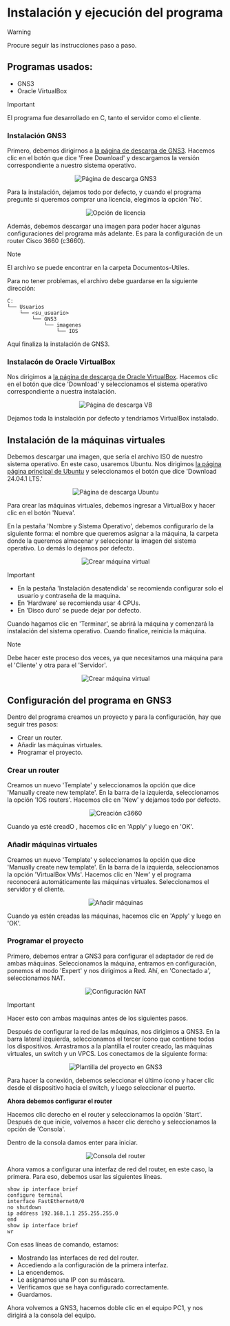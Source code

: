 # Instalación y ejecución del programa

> [!WARNING]
> Procure seguir las instrucciones paso a paso.

## Programas usados:
* GNS3
* Oracle VirtualBox

> [!IMPORTANT]
> El programa fue desarrollado en C, tanto el servidor como el cliente.

### Instalación GNS3

Primero, debemos dirigirnos a [la página de descarga de GNS3](https://www.gns3.com). Hacemos clic en el botón que dice 'Free Download' y descargamos la versión correspondiente a nuestro sistema operativo.

<p align="center">
  <img src="images/image.png" alt="Página de descarga GNS3">
</p>


Para la instalación, dejamos todo por defecto, y cuando el programa pregunte si queremos comprar una licencia, elegimos la opción 'No'.

<p align="center">
  <img src="images/image-1.png" alt="Opción de licencia">
</p>

Además, debemos descargar una imagen para poder hacer algunas configuraciones del programa más adelante. Es para la configuración de un router Cisco 3660 (c3660).

> [!NOTE]
> El archivo se puede encontrar en la carpeta Documentos-Utiles.

Para no tener problemas, el archivo debe guardarse en la siguiente dirección:
```
C:
└── Usuarios
    └── <su_usuario>
        └── GNS3
            └── imagenes
                └── IOS
```

Aquí finaliza la instalación de GNS3.

### Instalacón de Oracle VirtualBox

Nos dirigimos a [la página de descarga de Oracle VirtualBox](https://www.virtualbox.org). Hacemos clic en el botón que dice 'Download' y seleccionamos el sistema operativo correspondiente a nuestra instalación.

<p align="center">
  <img src="images/image-2.png" alt="Página de descarga VB">
</p>

Dejamos toda la instalación por defecto y tendríamos VirtualBox instalado.

## Instalación de la máquinas virtuales

Debemos descargar una imagen, que sería el archivo ISO de nuestro sistema operativo. En este caso, usaremos Ubuntu. Nos dirigimos [la página página principal de Ubuntu](https://ubuntu.com/download/desktop) y seleccionamos el botón que dice 'Download 24.04.1 LTS.'

<p align="center">
  <img src="images/image-3.png" alt="Página de descarga Ubuntu">
</p>

Para crear las máquinas virtuales, debemos ingresar a VirtualBox y hacer clic en el botón 'Nueva'.

En la pestaña 'Nombre y Sistema Operativo', debemos configurarlo de la siguiente forma: el nombre que queremos asignar a la máquina, la carpeta donde la queremos almacenar y seleccionar la imagen del sistema operativo. Lo demás lo dejamos por defecto.

<p align="center">
  <img src="images/image-4.png" alt="Crear máquina virtual">
</p>

> [!IMPORTANT]
> - En la pestaña 'Instalación desatendida' se recomienda configurar solo el usuario y contraseña de la maquina.
> - En 'Hardware' se recomienda usar 4 CPUs.
> - En 'Disco duro' se puede dejar por defecto.

Cuando hagamos clic en 'Terminar', se abrirá la máquina y comenzará la instalación del sistema operativo. Cuando finalice, reinicia la máquina.

> [!NOTE]
> Debe hacer este proceso dos veces, ya que necesitamos una máquina para el 'Cliente' y otra para el 'Servidor'.

<p align="center">
  <img src="images/image-5.png" alt="Crear máquina virtual">
</p>
 
## Configuración del programa en GNS3

Dentro del programa creamos un proyecto y para la configuración, hay que seguir tres pasos:

* Crear un router.
* Añadir las máquinas virtuales.
* Programar el proyecto.

### Crear un router

Creamos un nuevo 'Template' y seleccionamos la opción que dice 'Manually create new template'. En la barra de la izquierda, seleccionamos la opción 'IOS routers'. Hacemos clic en 'New' y dejamos todo por defecto.

<p align="center">
  <img src="images/image-6.png" alt="Creación c3660">
</p>

Cuando ya esté creadO , hacemos clic en 'Apply' y luego en 'OK'.

### Añadir máquinas virtuales

Creamos un nuevo 'Template' y seleccionamos la opción que dice 'Manually create new template'. En la barra de la izquierda, seleccionamos la opción 'VirtualBox VMs'. Hacemos clic en 'New' y el programa reconocerá automáticamente las máquinas virtuales. Seleccionamos el servidor y el cliente.

<p align="center">
  <img src="images/image-7.png" alt="Añadir máquinas">
</p>

Cuando ya estén creadas las máquinas, hacemos clic en 'Apply' y luego en 'OK'.

### Programar el proyecto

Primero, debemos entrar a GNS3 para configurar el adaptador de red de ambas máquinas. Seleccionamos la máquina, entramos en configuración, ponemos el modo 'Expert' y nos dirigimos a Red. Ahí, en 'Conectado a', seleccionamos NAT.

<p align="center">
  <img src="images/image-8.png" alt="Configuración NAT">
</p>

> [!IMPORTANT]
> Hacer esto con ambas maquinas antes de los siguientes pasos.

Después de configurar la red de las máquinas, nos dirigimos a GNS3. En la barra lateral izquierda, seleccionamos el tercer ícono que contiene todos los dispositivos. Arrastramos a la plantilla el router creado, las máquinas virtuales, un switch y un VPCS. Los conectamos de la siguiente forma:

<p align="center">
  <img src="images/image-9.png" alt="Plantilla del proyecto en GNS3">
</p>

Para hacer la conexión, debemos seleccionar el último ícono y hacer clic desde el dispositivo hacia el switch, y luego seleccionar el puerto.

**Ahora debemos configurar el router**

Hacemos clic derecho en el router y seleccionamos la opción 'Start'. Después de que inicie, volvemos a hacer clic derecho y seleccionamos la opción de 'Consola'.

Dentro de la consola damos enter para iniciar.

<p align="center">
  <img src="images/image-10.png" alt="Consola del router">
</p>

Ahora vamos a configurar una interfaz de red del router, en este caso, la primera. Para eso, debemos usar las siguientes líneas.

```
show ip interface brief
configure terminal
interface FastEthernet0/0
no shutdown
ip address 192.168.1.1 255.255.255.0
end
show ip interface brief
wr
```

Con esas líneas de comando, estamos:

* Mostrando las interfaces de red del router.
* Accediendo a la configuración de la primera interfaz.
* La encendemos.
* Le asignamos una IP con su máscara.
* Verificamos que se haya configurado correctamente.
* Guardamos.

Ahora volvemos a GNS3, hacemos doble clic en el equipo PC1, y nos dirigirá a la consola del equipo.